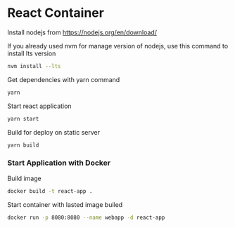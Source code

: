 # React Container
Install nodejs from 
https://nodejs.org/en/download/

If you already used nvm for manage version of nodejs, use this command to install lts version
```sh
nvm install --lts
```

Get dependencies with yarn command
```sh
yarn
```

Start react application
```sh
yarn start
```

Build for deploy on static server
```sh
yarn build
```

### Start Application with Docker

Build image 
```sh
docker build -t react-app .
```

Start container with lasted image builed
```sh
docker run -p 8080:8080 --name webapp -d react-app
```